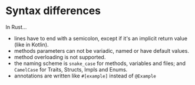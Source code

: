# Syntax differences

In Rust...
* lines have to end with a semicolon, except if it's an implicit return value (like in Kotlin).
* methods parameters can not be variadic, named or have default values.
* method overloading is not supported.
* the naming scheme is `snake_case` for methods, variables and files; and `CamelCase` for Traits, Structs, Impls and Enums.
* annotations are written like `#[example]` instead of `@Example`
